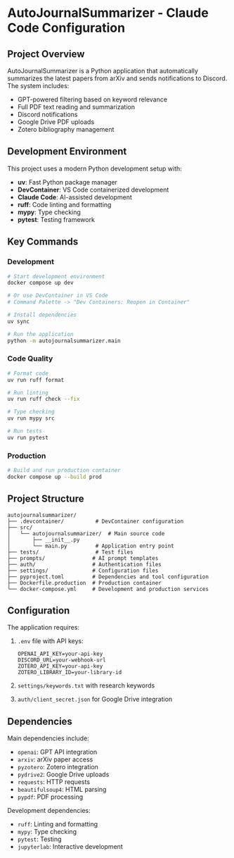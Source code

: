 # AutoJournalSummarizer - Claude Code Configuration

## Project Overview

AutoJournalSummarizer is a Python application that automatically summarizes the latest papers from arXiv and sends notifications to Discord. The system includes:

- GPT-powered filtering based on keyword relevance
- Full PDF text reading and summarization
- Discord notifications
- Google Drive PDF uploads
- Zotero bibliography management

## Development Environment

This project uses a modern Python development setup with:

- **uv**: Fast Python package manager
- **DevContainer**: VS Code containerized development
- **Claude Code**: AI-assisted development
- **ruff**: Code linting and formatting
- **mypy**: Type checking
- **pytest**: Testing framework

## Key Commands

### Development
```bash
# Start development environment
docker compose up dev

# Or use DevContainer in VS Code
# Command Palette -> "Dev Containers: Reopen in Container"

# Install dependencies
uv sync

# Run the application
python -m autojournalsummarizer.main
```

### Code Quality
```bash
# Format code
uv run ruff format

# Run linting
uv run ruff check --fix

# Type checking
uv run mypy src

# Run tests
uv run pytest
```

### Production
```bash
# Build and run production container
docker compose up --build prod
```

## Project Structure

```
autojournalsummarizer/
├── .devcontainer/          # DevContainer configuration
├── src/
│   └── autojournalsummarizer/  # Main source code
│       ├── __init__.py
│       └── main.py         # Application entry point
├── tests/                  # Test files
├── prompts/               # AI prompt templates
├── auth/                  # Authentication files
├── settings/              # Configuration files
├── pyproject.toml         # Dependencies and tool configuration
├── Dockerfile.production  # Production container
└── docker-compose.yml     # Development and production services
```

## Configuration

The application requires:

1. `.env` file with API keys:
   ```
   OPENAI_API_KEY=your-api-key
   DISCORD_URL=your-webhook-url
   ZOTERO_API_KEY=your-api-key
   ZOTERO_LIBRARY_ID=your-library-id
   ```

2. `settings/keywords.txt` with research keywords
3. `auth/client_secret.json` for Google Drive integration

## Dependencies

Main dependencies include:
- `openai`: GPT API integration
- `arxiv`: arXiv paper access
- `pyzotero`: Zotero integration
- `pydrive2`: Google Drive uploads
- `requests`: HTTP requests
- `beautifulsoup4`: HTML parsing
- `pypdf`: PDF processing

Development dependencies:
- `ruff`: Linting and formatting
- `mypy`: Type checking
- `pytest`: Testing
- `jupyterlab`: Interactive development
